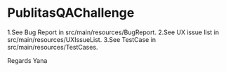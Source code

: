 # PublitasQAChallenge

1.See Bug Report in src/main/resources/BugReport. 
2.See UX issue list in src/main/resources/UXIssueList. 
3.See TestCase in src/main/resources/TestCases. 

  
Regards Yana
